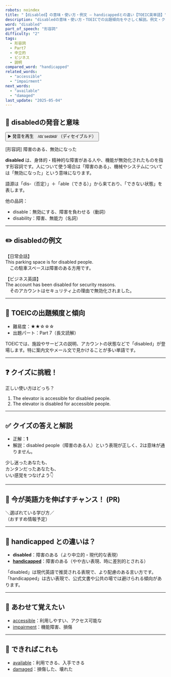 ```yaml
---
robots: noindex
title: "【disabled】の意味・使い方・例文 ― handicappedとの違い【TOEIC英単語】"
description: "disabledの意味・使い方・TOEICでの出題傾向をやさしく解説。例文・クイズ付きでhandicappedとの違いもわかりやすく学べます。"
word: "disabled"
part_of_speech: "形容詞"
difficulty: "2"
tags:
  - 形容詞
  - Part7
  - 中立的
  - ビジネス
  - 説明
compared_word: "handicapped"
related_words:
  - "accessible"
  - "impairment"
next_words:
  - "available"
  - "damaged"
last_update: "2025-05-04"
---
```


## 🔰 disabledの発音と意味

<button class="play-audio" onclick="playTTS('disabled')">
  <span class="play-audio-main">
    ▶️ 発音を再生　/dɪˈseɪbld/
  </span>
  <span class="play-audio-sub">
    （ディセイブルド）
  </span>
</button>

[形容詞] 障害のある、無効になった

**disabled** は、身体的・精神的な障害がある人や、機能が無効化されたものを指す形容詞です。人について使う場合は「障害のある」、機械やシステムについては「無効になった」という意味になります。

語源は「dis-（否定）」＋「able（できる）」から来ており、「できない状態」を表します。

他の品詞：  
- disable：無効にする、障害を負わせる（動詞）
- disability：障害、無能力（名詞）

---

## ✏️ disabledの例文

【日常会話】  
This parking space is for disabled people.  
　この駐車スペースは障害のある方用です。

【ビジネス英語】  
The account has been disabled for security reasons.  
　そのアカウントはセキュリティ上の理由で無効化されました。

---

## 🎯 TOEICの出題頻度と傾向

- 難易度：★★☆☆☆
- 出題パート：Part 7（長文読解）

TOEICでは、施設やサービスの説明、アカウントの状態などで「disabled」が登場します。特に案内文やメール文で見かけることが多い単語です。

---

## ❓ クイズに挑戦！

正しい使い方はどっち？

1. The elevator is accessible for disabled people.  
2. The elevator is disabled for accessible people.

---

## ✅ クイズの答えと解説

- 正解：**1**
- 解説：disabled people（障害のある人）という表現が正しく、2は意味が通りません。

少し迷ったあなたも、  
カンタンだったあなたも、  
いい感覚をつなげよう👇️

---

## 🚀 今が英語力を伸ばすチャンス！ (PR)

<div class="info-center">
＼選ばれている学び方／<br>  
（おすすめ情報予定）
</div>

---

## 🤔  handicapped との違いは？

- **disabled**：障害のある（より中立的・現代的な表現）
- **[handicapped](/word/handicapped)**：障害のある（やや古い表現、時に差別的とされる）

「disabled」は現代英語で推奨される表現で、より配慮のある言い方です。「handicapped」は古い表現で、公式文書や公共の場では避けられる傾向があります。

---

## 🧩 あわせて覚えたい

- [accessible](/word/accessible)：利用しやすい、アクセス可能な
- [impairment](/word/impairment)：機能障害、損傷

---

## 📖 できればこれも

- [available](/word/available)：利用できる、入手できる
- [damaged](/word/damaged)：損傷した、壊れた

<!-- cvid: aid21_bid31 -->
